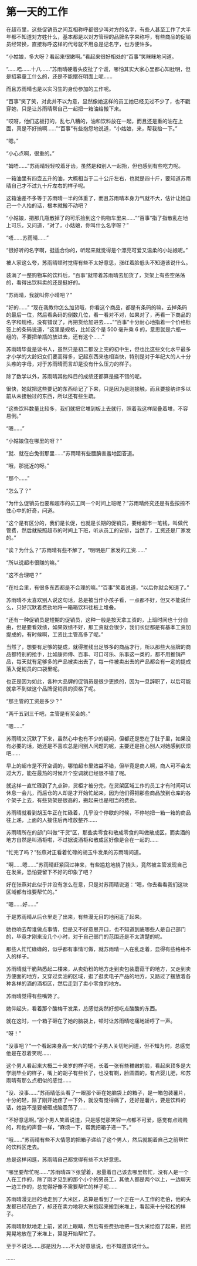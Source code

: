 # 第一天的工作

在超市里，这些促销员之间互相称呼都很少叫对方的名字，有些人甚至工作了大半年都不知道对方姓什么，基本都是以对方管理的品牌名字来称呼，有些商品的促销员经常换，直接称呼这样的代号就不用总是记名字，也方便许多。

“小姑娘，多大呀？看起来很嫩啊。”看起来很好相处的“百事”笑眯眯地问道。

“……唔……十八……”苏雨晴硬着头皮扯了个谎，哪怕其实大家心里都心知肚明，但是招募童工什么的，还是不能摆在明面上呢……

而且苏雨晴也是以实习生的身份参加的工作呢。

“百事”笑了笑，对此并不以为意，显然像她这样的员工她已经见过不少了，也不戳穿她，只是让苏雨晴帮自己一起把一箱油给搬下来。

“哎呀，他们这板打的，乱七八糟的，油和饮料放在一起，而且还是重的油在上面，真是不好搞啊……”“百事”有些抱怨地说道，“小姑娘，来，帮我抬一下。”

“嗯。”

“小心点啊，很重的。”

“姆唔……”苏雨晴轻轻咬着牙齿，虽然是和别人一起抬，但也感到有些吃力呢。

一箱油里有四壶五升的油，大概相当于二十公斤左右，也就是四十斤，要知道苏雨晴自己才不过九十斤左右的样子呢。

这箱油差不多等于苏雨晴一半的体重了，而且苏雨晴本身力气就不大，估计让她自己一个人抬的话，根本就搬不动吧？

“小姑娘，把那几瓶散掉了的可乐捡到这个购物车里来……”“百事”指了指散乱在地上可乐，又问道，“对了，小姑娘，你叫什么名字呀？”

“唔……苏雨晴……”

“很好听的名字啊，挺适合你的，听起来就觉得是个漂亮可爱又温柔的小姑娘呢。”

被人家这么夸，苏雨晴顿时觉得有些不太好意思，涨红着脸低头不知道该说什么。

装满了一整购物车的饮料后，“百事”就带着苏雨晴去加货了，货架上有些空荡荡的，看得出饮料卖的还是挺好的。

“苏雨晴，我就叫你小晴吧？”

“好的……”
“现在我教你怎么加货哦，你看这个商品，都是有条码的嘛，去掉条码的最后一位，然后看条码的倒数几位，看一看对不对，如果对了，再看一下商品的名字和规格，没有错误了，再把货给加进去……”“百事”十分耐心地指着一个价格标签上的条码说道，“这里是规格，比如这个是 500 毫升乘 6 的，意思就是六瓶一组的，不要把单瓶的放进去，还有这个……”

苏雨晴毕竟是读书人，虽然只是初二都没上完的初中生，但也比这些文化水平最多才小学的大龄妇女们要高得多，记起东西来也相当快，特别是对于年纪大的人十分头疼的字母，对于苏雨晴而言却是没有什么压力的样子。

除了数学以外，苏雨晴其他科目的成绩还都算是挺不错的呢。

很快，她就把这些要记的东西给记了下来，只是因为是刚接触，而且要接纳许多以前从未接触过的东西，所以还有些生疏。

“这些饮料数量比较多，我们就把它堆到板上去就行，照着我这样层叠着堆，不容易倒。”

“嗯……”

“小姑娘住在哪里的呀？”

“就、就在白兔街那里……”苏雨晴有些腼腆害羞地回答道。

“哦，那挺近的呀。”

“那个……”

“怎么了？”

“为什么促销员也要和超市的员工同一个时间上班呢？”苏雨晴终究还是有些按捺不住心中的好奇，问道。

“这个是有区分的，我们是长促，也就是长期的促销员，要给超市一笔钱，叫做代管费，然后就按照超市的时间上下班，听从员工的安排，当然了，工资还是厂家发的。”

“诶？为什么？”苏雨晴有些不解了，“明明是厂家发的工资……”

“所以说超市很赚的嘛。”

“这不合理吧？”

“在社会里，有很多东西都是不合理的嘛。”“百事”笑着说道，“以后你就会知道了。”

苏雨晴不太喜欢别人说这句话，总是被当作小孩子看，一点都不好，但又不能说什么，只好沉默着费劲地将一箱箱饮料往板上堆叠。

“还有一种促销员是短期的促销员，这种一般是按天拿工资的，上班时间也十分自由，但是要看效绩，如果效绩不好，那工资就会很少，我们长促都是有基本工资加提成的，有时候啊，工资比主管高多了呢。”

当然了，想要有足够的提成，就得推线出足够多的商品才行，所以那些大品牌的商品都特别的抢手，比如康师傅、百事、可口可乐、乐事这一类的，都不用推销产品，每天就有足够多的产品被卖出去了，每一件被卖出去的产品都会有一定的提成落入促销员的口袋里呢。

也正是因为如此，各种大品牌的促销员是很少更换的，因为一旦辞职了，以后可能就拿不到做这个品牌促销员的资格了呢。

“那主管的工资是多少？”

“两千五到三千吧，主管是有奖金的。”

“嗯……”

苏雨晴又沉默了下来，虽然心中也有不少的疑问，但都还是憋在了肚子里，如果没有必要的话，她还是不喜欢总是问别人问题的呢，主要还是担心别人对她感到厌烦吧……

早上的超市是不开空调的，哪怕超市里效益不错，但毕竟是商人啊，商人可不会太过大方，能在最热的时候开个空调就已经很不错了呢。

就这样一直忙碌到了九点钟，货柜才被分完，在货架区域工作的员工才有时间可以休息一会儿，而后仓的人却是才开始忙起来，因为他们得把那些商品放到仓库的各个架子上去，有些货架是很高的，搬起来也是相当的费劲。

苏雨晴就看到胡玉牛正在忙碌着，几乎没个停歇的时候，不停地把一箱一箱的商品往上递，上面的人接住后再堆放整齐……

苏雨晴所在的部门叫做“干货”区，那些卖零食和散成零食的叫做散成区，而卖酒的地方自然是叫酒柜啦，不过据说酒柜和散成区好像是合在一起的……

“忙完了吗？”张燕对正看着忙碌的胡玉牛发呆的苏雨晴问道。

“啊……嗯……”苏雨晴赶紧回过神来，有些尴尬地挠了挠头，竟然被主管发现自己在发呆，恐怕要留下不好的印象了吧？

好在张燕对此似乎并没有怎么在意，只是对苏雨晴说道：“嗯，你去看看我们这块区域都有谁要帮忙的。”

“嗯……好……”

于是苏雨晴从后仓里走了出来，有些漫无目的地闲逛了起来。

她也响去帮谁做点事情，但是又不好意思开口，也不知道到底哪些人是自己部门的，毕竟才刚来没几个小时，对于自己部门的范围还是不太清楚的呢。

那些人忙忙碌碌的，似乎都有事情可做，就苏雨晴一人在乱走着，显得有些格格不入的样子。

苏雨晴就干脆熟悉起二楼来，从卖奶粉的地方走到卖包装蘑菇干的地方，又走到卖方便面的地方，又穿过卖油的区域，逛了逛卖电子产品的地方，又路过了摆放着各种各样的酒的酒柜区，然后走到了卖小零食的地方。

苏雨晴觉得有些嘴馋了。

她仰起头，看着那个酸梅干发呆，总感觉突然好想吃点酸酸的东西。

就在这时，一个箱子砸在了她的脑袋上，顿时让苏雨晴吃痛地娇呼了一声。

“呀！”

“没事吧？”一个看起来身高一米六的矮个子男人关切地问道，但不知为何，总感觉他是在忍着笑呢……

这个男人看起来大概二十来岁的样子吧，长着一张有些稚嫩的脸，看起来顶多是大学刚毕业的样子，嘴上的胡子有些长了，也没有剃，脸圆圆的，有点婴儿肥，和苏雨晴有那么点相似的感觉……

“没、没事……”苏雨晴低头看了一眼那个砸在她脑袋上的箱子，是一箱包装薯片，十分的轻，除了刚开始疼了一下外，就没有觉得痛了，还好是薯片，要是饮料的话，她岂不是要被砸成脑震荡了……

“不好意思啊。”那个男人笑着说道，只是感觉那笑容一点都不可爱，感觉有点贱贱的，和他的声音一样，“麻烦一下，帮我把箱子递一下。”

“哦……”苏雨晴有些不大情愿的把箱子递给了这个男人，然后就朝着自己之前帮忙的饮料区走去。

总是这样闲逛，苏雨晴自己都觉得有些不大好意思。

“哪里要帮忙呢……”苏雨晴四下张望着，思量着自己该去哪里帮忙，没有人是一个人在工作的，除了刚才见到的那个小个的男员工，其他人都是两个以上，一边聊天一边工作的，总觉得好像不需要帮忙的样子呢……

苏雨晴漫无目的地走到了大米区，总算是看到了一个正在一人工作的老伯，他的头发都已经花白了，却还在卖力地将大米抱起来搬到米堆上，看起来十分轻松的样子。

苏雨晴默默地走上前，紧闭上眼睛，然后有些费劲地把一包大米给抱了起来，摇摇晃晃地放在了米堆上，算是开始帮忙了。

至于不说话……那是因为……不大好意思说，也不知道该说什么。

……
